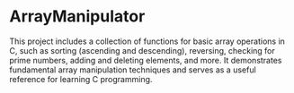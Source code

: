 # ArrayManipulator
 This project includes a collection of functions for basic array operations in C, such as sorting (ascending and descending), reversing, checking for prime numbers, adding and deleting elements, and more. It demonstrates fundamental array manipulation techniques and serves as a useful reference for learning C programming.
